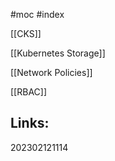#moc #index

[[CKS]]

[[Kubernetes Storage]]

[[Network Policies]]

[[RBAC]]

## Links: 


202302121114